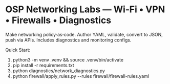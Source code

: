 # OSP Networking Labs — Wi‑Fi • VPN • Firewalls • Diagnostics

Make networking policy‑as‑code. Author YAML, validate, convert to JSON, push via APIs. Includes diagnostics and monitoring configs.

Quick Start:
1) python3 -m venv .venv && source .venv/bin/activate
2) pip install -r requirements.txt
3) python diagnostics/network_diagnostics.py
4) python firewall/apply_rules.py --rules firewall/firewall-rules.yaml
